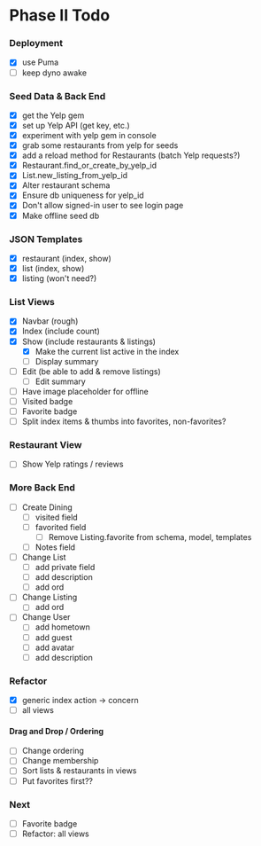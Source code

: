 # Phase II Todo

### Deployment
- [x] use Puma
- [ ] keep dyno awake

### Seed Data & Back End
- [x] get the Yelp gem
- [x] set up Yelp API (get key, etc.)
- [x] experiment with yelp gem in console
- [x] grab some restaurants from yelp for seeds
- [x] add a reload method for Restaurants (batch Yelp requests?)
- [x] Restaurant.find_or_create_by_yelp_id
- [x] List.new_listing_from_yelp_id
- [x] Alter restaurant schema
- [x] Ensure db uniqueness for yelp_id
- [x] Don't allow signed-in user to see login page
- [x] Make offline seed db

### JSON Templates
- [x] restaurant (index, show)
- [x] list (index, show)
- [x] listing (won't need?)

### List Views
- [x] Navbar (rough)
- [x] Index (include count)
- [x] Show (include restaurants & listings)
  - [x] Make the current list active in the index
  - [ ] Display summary
- [ ] Edit (be able to add & remove listings)
  - [ ] Edit summary
- [ ] Have image placeholder for offline
- [ ] Visited badge
- [ ] Favorite badge
- [ ] Split index items & thumbs into favorites, non-favorites?

### Restaurant View
- [ ] Show Yelp ratings / reviews

### More Back End
- [ ] Create Dining
  - [ ] visited field
  - [ ] favorited field
    - [ ] Remove Listing.favorite from schema, model, templates
  - [ ] Notes field
- [ ] Change List
  - [ ] add private field
  - [ ] add description
  - [ ] add ord
- [ ] Change Listing
  - [ ] add ord
- [ ] Change User
  - [ ] add hometown
  - [ ] add guest
  - [ ] add avatar
  - [ ] add description

### Refactor
- [x] generic index action -> concern
- [ ] all views

#### Drag and Drop / Ordering
- [ ] Change ordering
- [ ] Change membership
- [ ] Sort lists & restaurants in views
- [ ] Put favorites first??

### Next
- [ ] Favorite badge
- [ ] Refactor: all views
